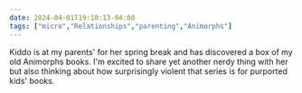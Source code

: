 ```yaml
---
date: 2024-04-01T19:10:13-04:00
tags: ["micro","Relationships","parenting","Animorphs"]
---
```

Kiddo is at my parents' for her spring break and has discovered a box of my old Animorphs books. I'm excited to share yet another nerdy thing with her but also thinking about how surprisingly violent that series is for purported kids' books.